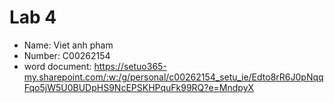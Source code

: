 # Lab 4
- Name: Viet anh pham 
- Number: C00262154
- word document: https://setuo365-my.sharepoint.com/:w:/g/personal/c00262154_setu_ie/Edto8rR6J0pNqqFqo5jW5U0BUDpHS9NcEPSKHPquFk99RQ?e=MndpyX

